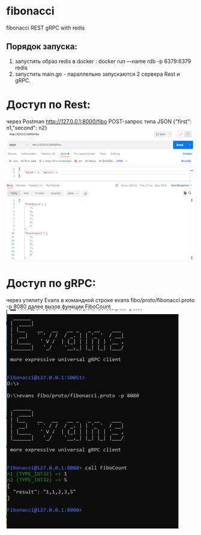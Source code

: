 # fibonacci
fibonacci REST gRPC with redis

## Порядок запуска:
1. запустить образ redis в docker :
docker run —name rdb -p 6379:6379 redis
2. запустить main.go - параллельно запускаются 2 сервера Rest и gRPC.

# Доступ по Rest:
через Postman http://127.0.0.1:8000/fibo POST-запрос типа JSON {"first": n1,"second": n2}
![Postman](https://github.com/alexjurev/fibonacci/raw/main/postman.png)

# Доступ по gRPC:
через утилиту Evans в командной строке 
evans fibo/proto/fibonacci.proto -p 8080
далее вызов функции FiboCount
![Evans](https://github.com/alexjurev/fibonacci/raw/main/evans.png)

